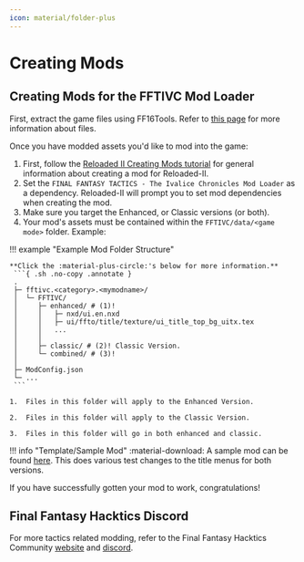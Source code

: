 ```yaml
---
icon: material/folder-plus
---
```


# Creating Mods

## Creating Mods for the FFTIVC Mod Loader

First, extract the game files using FF16Tools. Refer to [this page](https://ffhacktics.com/wiki/FFT/TIC/PAC_Files) for more information about files.

Once you have modded assets you'd like to mod into the game:

1. First, follow the [Reloaded II Creating Mods tutorial](https://reloaded-project.github.io/Reloaded-II/CreatingMods/) for general information about creating a mod for Reloaded-II.
2. Set the `FINAL FANTASY TACTICS - The Ivalice Chronicles Mod Loader` as a dependency. Reloaded-II will prompt you to set mod dependencies when creating the mod.
3. Make sure you target the Enhanced, or Classic versions (or both).
4. Your mod's assets must be contained within the `FFTIVC/data/<game mode>` folder. Example:

!!! example "Example Mod Folder Structure"

    **Click the :material-plus-circle:'s below for more information.**
     ```{ .sh .no-copy .annotate }
     .
     ├─ fftivc.<category>.<mymodname>/
     │  └─ FFTIVC/
     │     ├─ enhanced/ # (1)!
     │     │   ├─ nxd/ui.en.nxd
     │     │   ├─ ui/ffto/title/texture/ui_title_top_bg_uitx.tex
     │     │   ...
     │     │
     │     ├─ classic/ # (2)! Classic Version.
     │     └─ combined/ # (3)!
     │
     ├─ ModConfig.json
     └─ ...
     ```

    1.  Files in this folder will apply to the Enhanced Version.

    2.  Files in this folder will apply to the Classic Version.

    3.  Files in this folder will go in both enhanced and classic.

!!! info "Template/Sample Mod"
    :material-download: A sample mod can be found [here](https://github.com/Nenkai/fftivc.utility.modloader/releases/download/1.0.0/fftivc.test.samplemod.zip). This does various test changes to the title menus for both versions.

If you have successfully gotten your mod to work, congratulations!

## Final Fantasy Hacktics Discord

For more tactics related modding, refer to the Final Fantasy Hacktics Community [website](https://ffhacktics.com/) and [discord](https://discord.gg/xpXa8VEV2k).